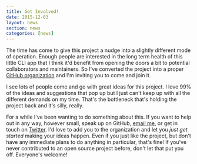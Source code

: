 ```yaml
---
title: Get Involved!
date: 2015-12-03
layout: news
section: news
categories: [news]
---
```


The time has come to give this project a nudge into a slightly different mode of
operation. Enough people are interested in the long term health of this little
CLI app that I think it'd benefit from opening the doors a bit to potential
collaborators and maintainers. So I've converted the project into a proper
[GitHub organization](https://github.com/hnrysmth) and I'm inviting you to
come and join it.

I see lots of people come and go with great ideas for this project. I love 99%
of the ideas and suggestions that pop up but I just can't keep up with all the
different demands on my time. That's the bottleneck that's holding the project
back and it's silly, really.

For a while I've been wanting to do something about this. If you want to help
out in any way, however small, speak up on GitHub, [email me](mailto:henry@catalinismith.com),
or get in touch on [Twitter](https://twitter.com/hnrysmth). I'd love to add you
to the organization and let you *just get started* making your ideas happen.
Even if you just like the project, but don't have any immediate plans to do
anything in particular, that's fine! If you've never contributed to an open
source project before, don't let that put you off. Everyone's welcome!


